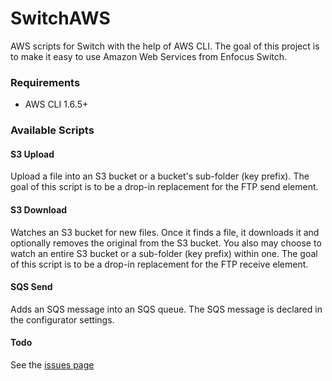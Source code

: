 SwitchAWS
=========
AWS scripts for Switch with the help of AWS CLI. The goal of this project is to make it easy to use Amazon Web Services from Enfocus Switch.

### Requirements
- AWS CLI 1.6.5+

### Available Scripts

#### S3 Upload
Upload a file into an S3 bucket or a bucket's sub-folder (key prefix). The goal of this script is to be a drop-in replacement for the FTP send element.

#### S3 Download
Watches an S3 bucket for new files. Once it finds a file, it downloads it and optionally removes the original from the S3 bucket. You also may choose to watch an entire S3 bucket or a sub-folder (key prefix) within one. The goal of this script is to be a drop-in replacement for the FTP receive element.

#### SQS Send

Adds an SQS message into an SQS queue. The SQS message is declared in the configurator settings.

#### Todo
See the [issues page](https://github.com/dominickp/SwitchAWS/issues)
